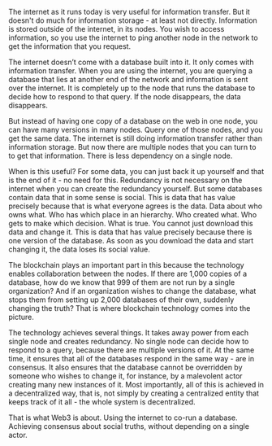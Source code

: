 The internet as it runs today is very useful for information transfer. But it doesn't do much for information storage - at least not directly. Information is stored outside of the internet, in its nodes. You wish to access information, so you use the internet to ping another node in the network to get the information that you request.

The internet doesn’t come with a database built into it. It only comes with information transfer. When you are using the internet, you are querying a database that lies at another end of the network and information is sent over the internet. It is completely up to the node that runs the database to decide how to respond to that query. If the node disappears, the data disappears.

But instead of having one copy of a database on the web in one node, you can have many versions in many nodes. Query one of those nodes, and you get the same data. The internet is still doing information transfer rather than information storage. But now there are multiple nodes that you can turn to to get that information. There is less dependency on a single node.

When is this useful? For some data, you can just back it up yourself and that is the end of it - no need for this. Redundancy is not necessary on the internet when you can create the redundancy yourself. But some databases contain data that in some sense is social. This is data that has value precisely because that is what everyone agrees is the data. Data about who owns what. Who has which place in an hierarchy. Who created what. Who gets to make which decision. What is true. You cannot just download this data and change it. This is data that has value precisely because there is one version of the database. As soon as you download the data and start changing it, the data loses its social value.

The blockchain plays an important part in this because the technology enables collaboration between the nodes. If there are 1,000 copies of a database, how do we know that 999 of them are not run by a single organization? And if an organization wishes to change the database, what stops them from setting up 2,000 databases of their own, suddenly changing the truth? That is where blockchain technology comes into the picture.

The technology achieves several things. It takes away power from each single node and creates redundancy. No single node can decide how to respond to a query, because there are multiple versions of it. At the same time, it ensures that all of the databases respond in the same way - are in consensus. It also ensures that the database cannot be overridden by someone who wishes to change it, for instance, by a malevolent actor creating many new instances of it. Most importantly, all of this is achieved in a decentralized way, that is, not simply by creating a centralized entity that keeps track of it all - the whole system is decentralized.

That is what Web3 is about. Using the internet to co-run a database. Achieving consensus about social truths, without depending on a single actor.
